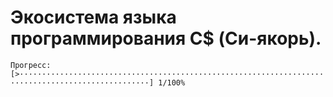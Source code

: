 # Экосистема языка программирования C$ (Си-якорь).
``` Прогресс: [>···································································································] 1/100% ```
